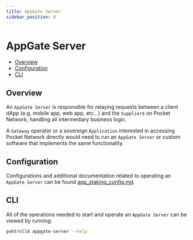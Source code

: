 ```yaml
---
title: AppGate Server
sidebar_position: 6
---
```


# AppGate Server <!-- omit in toc -->

- [Overview](#overview)
- [Configuration](#configuration)
- [CLI](#cli)

## Overview

An `AppGate Server` is responsible for relaying requests between a client dApp
(e.g. mobile app, web app, etc...) and the `Supplier`s on Pocket Network, handling
all intermediary business logic.

A `Gateway` operator or a sovereign `Application` interested in accessing Pocket
Network directly would need to run an `AppGate Server` or custom software that
implements the same functionality.

## Configuration

Configurations and additional documentation related to operating
an `AppGate Server` can be found [app_staking_config.md](../configs/appgate_server_config.md).

## CLI

All of the operations needed to start and operate an `AppGate Server` can be viewed by running:

```bash
poktrolld appgate-server --help
```
